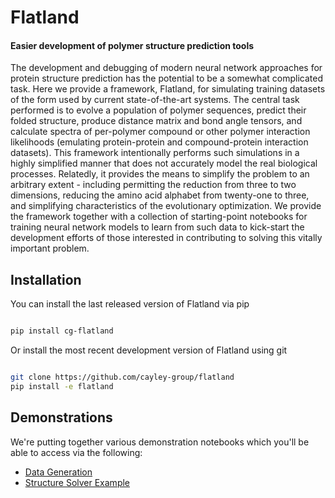 # Flatland

#### Easier development of polymer structure prediction tools

The development and debugging of modern neural network approaches for protein structure prediction has the potential to be a somewhat complicated task. Here we provide a framework, Flatland, for simulating training datasets of the form used by current state-of-the-art systems. The central task performed is to evolve a population of polymer sequences, predict their folded structure, produce distance matrix and bond angle tensors, and calculate spectra of per-polymer compound or other polymer interaction likelihoods (emulating protein-protein and compound-protein interaction datasets). This framework intentionally performs such simulations in a highly simplified manner that does not accurately model the real biological processes. Relatedly, it provides the means to simplify the problem to an arbitrary extent - including permitting the reduction from three to two dimensions, reducing the amino acid alphabet from twenty-one to three, and simplifying characteristics of the evolutionary optimization. We provide the framework together with a collection of starting-point notebooks for training neural network models to learn from such data to kick-start the development efforts of those interested in contributing to solving this vitally important problem.

## Installation

You can install the last released version of Flatland via pip

```bash

pip install cg-flatland

```

Or install the most recent development version of Flatland using git

```bash

git clone https://github.com/cayley-group/flatland
pip install -e flatland

```

## Demonstrations

We're putting together various demonstration notebooks which you'll be able to access via the following:

* [Data Generation](https://colab.research.google.com/github/cayley-group/flatland/blob/master/nb/data-generation.ipynb)
* [Structure Solver Example](https://colab.research.google.com/github/cayley-group/flatland/blob/master/nb/structure-solver.ipynb)
